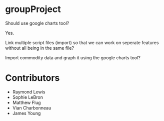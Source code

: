 # groupProject

Should use google charts tool?

Yes.

Link multiple script files (import) so that we can work on seperate features without all being in the same file?

Import commodity data and graph it using the google charts tool?




# Contributors

* Raymond Lewis
* Sophie LeBron
* Matthew Flug
* Vian Charbonneau
* James Young



